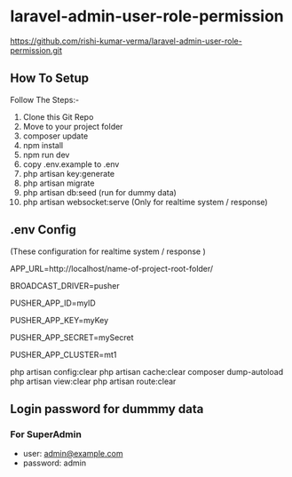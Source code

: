 
# laravel-admin-user-role-permission 
https://github.com/rishi-kumar-verma/laravel-admin-user-role-permission.git

## How To Setup

Follow The Steps:-

1. Clone this Git Repo
2. Move to your project folder 
3. composer update
4. npm install
5. npm run dev
6. copy .env.example to .env
7. php artisan key:generate
8. php artisan migrate
9. php artisan db:seed (run for dummy data)
10. php artisan websocket:serve (Only for realtime system / response)

## .env Config
(These configuration for realtime system / response )

APP_URL=http://localhost/name-of-project-root-folder/ 

BROADCAST_DRIVER=pusher

PUSHER_APP_ID=myID

PUSHER_APP_KEY=myKey

PUSHER_APP_SECRET=mySecret

PUSHER_APP_CLUSTER=mt1

php artisan config:clear
php artisan cache:clear
composer dump-autoload
php artisan view:clear
php artisan route:clear
## Login password for dummmy data

### For SuperAdmin  
* user: admin@example.com
* password: admin


